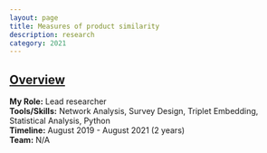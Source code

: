 ```yaml
---
layout: page
title: Measures of product similarity
description: research
category: 2021
---
```


## <u>Overview</u>
**My Role:** Lead researcher   
**Tools/Skills:** Network Analysis, Survey Design, Triplet Embedding, Statistical Analysis, Python   
**Timeline:** August 2019 - August 2021 (2 years)  
**Team:** N/A

